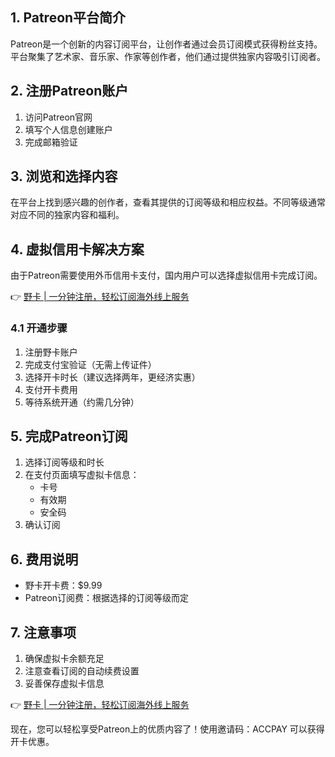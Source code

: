 ## 1. Patreon平台简介

Patreon是一个创新的内容订阅平台，让创作者通过会员订阅模式获得粉丝支持。平台聚集了艺术家、音乐家、作家等创作者，他们通过提供独家内容吸引订阅者。

## 2. 注册Patreon账户

1. 访问Patreon官网
2. 填写个人信息创建账户
3. 完成邮箱验证

## 3. 浏览和选择内容

在平台上找到感兴趣的创作者，查看其提供的订阅等级和相应权益。不同等级通常对应不同的独家内容和福利。

## 4. 虚拟信用卡解决方案

由于Patreon需要使用外币信用卡支付，国内用户可以选择虚拟信用卡完成订阅。

👉 [野卡 | 一分钟注册，轻松订阅海外线上服务](https://bit.ly/bewildcard)

### 4.1 开通步骤

1. 注册野卡账户
2. 完成支付宝验证（无需上传证件）
3. 选择开卡时长（建议选择两年，更经济实惠）
4. 支付开卡费用
5. 等待系统开通（约需几分钟）

## 5. 完成Patreon订阅

1. 选择订阅等级和时长
2. 在支付页面填写虚拟卡信息：
   - 卡号
   - 有效期
   - 安全码
3. 确认订阅

## 6. 费用说明

- 野卡开卡费：$9.99
- Patreon订阅费：根据选择的订阅等级而定

## 7. 注意事项

1. 确保虚拟卡余额充足
2. 注意查看订阅的自动续费设置
3. 妥善保存虚拟卡信息

👉 [野卡 | 一分钟注册，轻松订阅海外线上服务](https://bit.ly/bewildcard)

现在，您可以轻松享受Patreon上的优质内容了！使用邀请码：ACCPAY 可以获得开卡优惠。